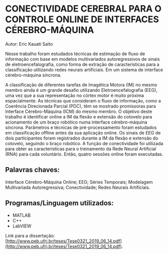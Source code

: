 # CONECTIVIDADE CEREBRAL PARA O CONTROLE ONLINE DE INTERFACES CÉREBRO-MÁQUINA

Autor: Eric Kauati Saito

Nesse trabalho foram estudados técnicas de estimação de fluxo de informação com base em modelos multivariados autoregressivos de sinais de eletroencefalografia, como forma de extração de características para a classificação utilizando redes neurais artificiais. Em um sistema de interface cérebro-máquina síncrona.

A classificação de diferentes tarefas de Imagética Motora (IM) no mesmo membro ainda é um grande desafio utilizando Eletroencefalografia (EEG), uma vez que a sua
representação no córtex motor é muito próxima espacialmente. As técnicas que consideram o fluxo de informação, como a Coerência Direcionada Parcial (PDC), têm se
mostrado promissoras para Interface Cérebro-Máquina (ICM) do mesmo membro. O objetivo deste trabalho é identificar online a IM da flexão e extensão do cotovelo para
acionamento de um braço robótico numa interface cérebro-máquina síncrona. Parâmetros e técnicas de pré-processamento foram estudados em classificação offline antes da sua aplicação online. Os sinais de EEG de dois participantes foram registrados durante a IM da flexão e extensão do cotovelo, seguindo o braço robótico. A função de conectividade foi utilizada para obter as características para o treinamento da Rede Neural Artificial (RNA) para cada voluntário. Então, quatro sessões online foram executadas.

## Palavras chaves:
Interface Cérebro-Máquina Online; EEG; Séries Temporais; Modelagem Multivariada Autoregressiva; Conectividade; Redes Neurais Artificiais.

## Programas/Linguagem utilizados:
- MATLAB
- C++
- LabVIEW

Link para a dissertação: [http://www.peb.ufrj.br/teses/Tese0321_2019_06_14.pdf](http://www.peb.ufrj.br/teses/Tese0321_2019_06_14.pdf).
